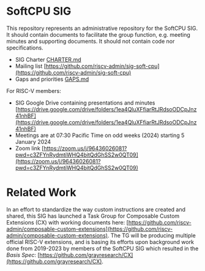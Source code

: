 
# SoftCPU SIG

This repository represents an administrative repository for the SoftCPU SIG. It should contain documents to facilitate the group function, e.g. meeting minutes and supporting documents. It should not contain code nor specifications.

- SIG Charter [CHARTER.md](CHARTER.md)
- Mailing list [https://github.com/riscv-admin/sig-soft-cpu](https://github.com/riscv-admin/sig-soft-cpu)
- Gaps and priorities [GAPS.md](GAPS.md)

For RISC-V members:
- SIG Google Drive containing presentations and minutes [https://drive.google.com/drive/folders/1ea4QluXFfiarRtJRdsoODCpJnz41nhBF](https://drive.google.com/drive/folders/1ea4QluXFfiarRtJRdsoODCpJnz41nhBF)
- Meetings are at 07:30 Pacific Time on odd weeks (2024) starting 5 January 2024
- Zoom link [https://zoom.us/j/96436026081?pwd=c3ZFYnRydmtiWHQ4bitQdGhSS2w0QT09](https://zoom.us/j/96436026081?pwd=c3ZFYnRydmtiWHQ4bitQdGhSS2w0QT09)

Related Work
============

In an effort to standardize the way custom instructions are created and shared, this SIG has launched a Task Group for Composable Custom Extensions (CX) with working documents here: [https://github.com/riscv-admin/composable-custom-extensions](https://github.com/riscv-admin/composable-custom-extensions). The TG will be producing multiple official RISC-V extensions, and is basing its efforts upon background work done from 2019-2023 by members of the SoftCPU SIG which resulted in the _Basis Spec_: [https://github.com/grayresearch/CX](https://github.com/grayresearch/CX).
